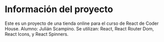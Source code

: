 # Información del proyecto

Este es un proyecto de una tienda online para el curso de React de Coder House. Alumno: Julián Scampino.
Se utilizan: React, React Router Dom, React Icons, y React Spinners.